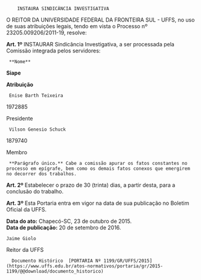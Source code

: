         INSTAURA SINDICÂNCIA INVESTIGATIVA  

O REITOR DA UNIVERSIDADE FEDERAL DA FRONTEIRA SUL - UFFS, no uso de suas atribuições legais, tendo em vista o Processo nº 23205.009206/2011-19, resolve:

 **Art. 1º** INSTAURAR Sindicância Investigativa, a ser processada pela Comissão integrada pelos servidores:

     **Nome**

   **Siape**

   **Atribuição**

     Enise Barth Teixeira

   1972885

   Presidente

     Vilson Genesio Schuck

   1879740

   Membro

     **Parágrafo único.** Cabe a comissão apurar os fatos constantes no processo em epígrafe, bem como os demais fatos conexos que emergirem no decorrer dos trabalhos.

 **Art. 2º** Estabelecer o prazo de 30 (trinta) dias, a partir desta, para a conclusão do trabalho.

 **Art. 3º** Esta Portaria entra em vigor na data de sua publicação no Boletim Oficial da UFFS.

  

   **Data do ato:** Chapecó-SC, 23 de outubro de 2015.   
 **Data de publicação:**  20 de setembro de 2016. 

    Jaime Giolo   
 Reitor da UFFS 

      Documento Histórico  [PORTARIA Nº 1199/GR/UFFS/2015](https://www.uffs.edu.br/atos-normativos/portaria/gr/2015-1199/@@download/documento_historico)     
      